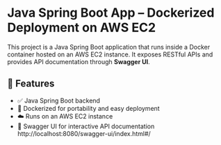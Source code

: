 # Java Spring Boot App – Dockerized Deployment on AWS EC2

This project is a Java Spring Boot application that runs inside a Docker container hosted on an AWS EC2 instance. It exposes RESTful APIs and provides API documentation through **Swagger UI**.

## 🚀 Features

- ✅ Java Spring Boot backend
- 🐳 Dockerized for portability and easy deployment
- ☁️ Runs on an AWS EC2 instance
- 📄 Swagger UI for interactive API documentation
    http://localhost:8080/swagger-ui/index.html#/
